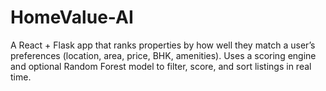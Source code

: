 # HomeValue-AI
A React + Flask app that ranks properties by how well they match a user’s preferences (location, area, price, BHK, amenities). Uses a scoring engine and optional Random Forest model to filter, score, and sort listings in real time.
